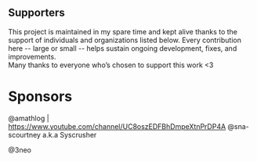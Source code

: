 ## Supporters

This project is maintained in my spare time and kept alive thanks to the support of individuals and organizations listed below. Every contribution here -- large or small -- helps sustain ongoing development, fixes, and improvements.  
Many thanks to everyone who’s chosen to support this work <3

# Sponsors
@amathlog | https://www.youtube.com/channel/UC8oszEDFBhDmpeXtnPrDP4A
@sna-scourtney a.k.a Syscrusher

@3neo